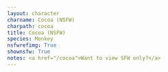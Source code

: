 ```yaml
---
layout: character
charname: Cocoa (NSFW)
charpath: cocoa
title: Cocoa (NSFW)
species: Monkey
nsfwrefimg: True
shownsfw: True
notes: <a href="/cocoa">Want to view SFW only?</a>
---
```


